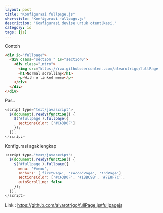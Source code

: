 ```yaml
---
layout: post
title: "Konfigurasi fullpage.js"
shorttitle: "Konfigurasi fullpage.js"
description: "Konfigurasi devise untuk otentikasi."
category: io
tags: [js]
---
```


Contoh

```html
<div id="fullpage">
  <div class="section " id="section0">
    <div class="intro">
      <img src="https://raw.githubusercontent.com/alvarotrigo/fullPage.js/master/examples/imgs/1.png"  alt="1"/>
      <h1>Normal scrolling</h1>
      <p>With a linked menu</p>
    </div>
  </div>
</div>
```

Pas..
```javascript
<script type="text/javascript">
  $(document).ready(function() {
    $('#fullpage').fullpage({
      sectionsColor: ['#C63D0F']
    });
  });
</script>
```
Konfigurasi agak lengkap

```javascript
<script type="text/javascript">
  $(document).ready(function() {
    $('#fullpage').fullpage({
      menu: '#menu',
      anchors: ['firstPage', 'secondPage', '3rdPage'],
      sectionsColor: ['#C63D0F', '#1BBC9B', '#7E8F7C'],
      autoScrolling: false
    });
  });
</script>
```

Link : https://github.com/alvarotrigo/fullPage.js#fullpagejs
